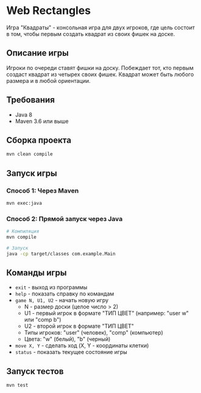 # Web Rectangles

Игра "Квадраты" - консольная игра для двух игроков, где цель состоит в том, чтобы первым создать квадрат из своих фишек на доске.

## Описание игры

Игроки по очереди ставят фишки на доску. Побеждает тот, кто первым создаст квадрат из четырех своих фишек. Квадрат может быть любого размера и в любой ориентации.

## Требования

- Java 8
- Maven 3.6 или выше

## Сборка проекта

```bash
mvn clean compile
```

## Запуск игры

### Способ 1: Через Maven
```bash
mvn exec:java
```

### Способ 2: Прямой запуск через Java
```bash
# Компиляция
mvn compile

# Запуск
java -cp target/classes com.example.Main
```

## Команды игры

- `exit` - выход из программы
- `help` - показать справку по командам
- `game N, U1, U2` - начать новую игру
  - N - размер доски (целое число > 2)
  - U1 - первый игрок в формате "ТИП ЦВЕТ" (например: "user w" или "comp b")
  - U2 - второй игрок в формате "ТИП ЦВЕТ"
  - Типы игроков: "user" (человек), "comp" (компьютер)
  - Цвета: "w" (белый), "b" (черный)
- `move X, Y` - сделать ход (X, Y - координаты клетки)
- `status` - показать текущее состояние игры

## Запуск тестов

```bash
mvn test
```
